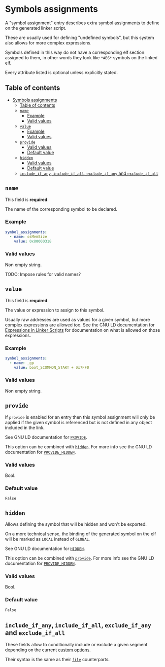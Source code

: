 # Symbols assignments

A "symbol assignment" entry describes extra symbol assignments to define on the
generated linker script.

These are usually used for defining "undefined symbols", but this system also
allows for more complex expressions.

Symbols defined in this way do not have a corresponding elf section assigned to
them, in other words they look like `*ABS*` symbols on the linked elf.

Every attribute listed is optional unless explicitly stated.

## Table of contents

- [Symbols assignments](#symbols-assignments)
  - [Table of contents](#table-of-contents)
  - [`name`](#name)
    - [Example](#example)
    - [Valid values](#valid-values)
  - [`value`](#value)
    - [Example](#example-1)
    - [Valid values](#valid-values-1)
  - [`provide`](#provide)
    - [Valid values](#valid-values-2)
    - [Default value](#default-value)
  - [`hidden`](#hidden)
    - [Valid values](#valid-values-3)
    - [Default value](#default-value-1)
  - [`include_if_any`, `include_if_all`, `exclude_if_any` and `exclude_if_all`](#include_if_any-include_if_all-exclude_if_any-and-exclude_if_all)

## `name`

This field is **required**.

The name of the corresponding symbol to be declared.

### Example

```yaml
symbol_assignments:
  - name: osMemSize
    value: 0x80000318
```

### Valid values

Non empty string.

TODO: Impose rules for valid names?

## `value`

This field is **required**.

The value or expression to assign to this symbol.

Usually raw addresses are used as values for a given symbol, but more complex
expressions are allowed too.
See the GNU LD documentation for [Expressions in Linker Scripts](https://sourceware.org/binutils/docs/ld/Expressions.html)
for documentation on what is allowed on those expressions.

### Example

```yaml
symbol_assignments:
  - name: _gp
    value: boot_SCOMMON_START + 0x7FF0
```

### Valid values

Non empty string.

## `provide`

If `provide` is enabled for an entry then this symbol assignment will only be
applied if the given symbol is referenced but is not defined in any object
included in the link.

See GNU LD documentation for
[`PROVIDE`](https://sourceware.org/binutils/docs/ld/PROVIDE.html).

This option can be combined with [`hidden`](#hidden). For more info see the GNU
LD documentation for
[`PROVIDE_HIDDEN`](https://sourceware.org/binutils/docs/ld/PROVIDE_005fHIDDEN.html).

### Valid values

Bool.

### Default value

`False`

## `hidden`

Allows defining the symbol that will be hidden and won't be exported.

On a more technical sense, the binding of the generated symbol on the elf will
be marked as `LOCAL` instead of `GLOBAL.`

See GNU LD documentation for
[`HIDDEN`](https://sourceware.org/binutils/docs/ld/HIDDEN.html).

This option can be combined with [`provide`](#provide). For more info see the
GNU LD documentation for
[`PROVIDE_HIDDEN`](https://sourceware.org/binutils/docs/ld/PROVIDE_005fHIDDEN.html).

### Valid values

Bool.

### Default value

`False`

## `include_if_any`, `include_if_all`, `exclude_if_any` and `exclude_if_all`

These fields allow to conditionally include or exclude a given segment depending
on the current [custom options](custom_options.md).

Their syntax is the same as their [`file`](file.md#include_if_any) counterparts.
